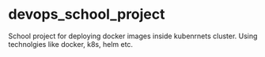 # devops_school_project
School project for deploying docker images inside kubenrnets cluster. Using technolgies like docker, k8s, helm etc.
